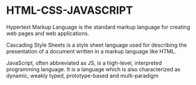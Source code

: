 # HTML-CSS-JAVASCRIPT

Hypertext Markup Language is the standard markup language for creating web pages and web applications.


Cascading Style Sheets is a style sheet language used for describing the presentation of a document written in a markup language like HTML. 


JavaScript, often abbreviated as JS, is a high-level, interpreted programming language. It is a language which is also characterized as dynamic, weakly typed, prototype-based and multi-paradigm

